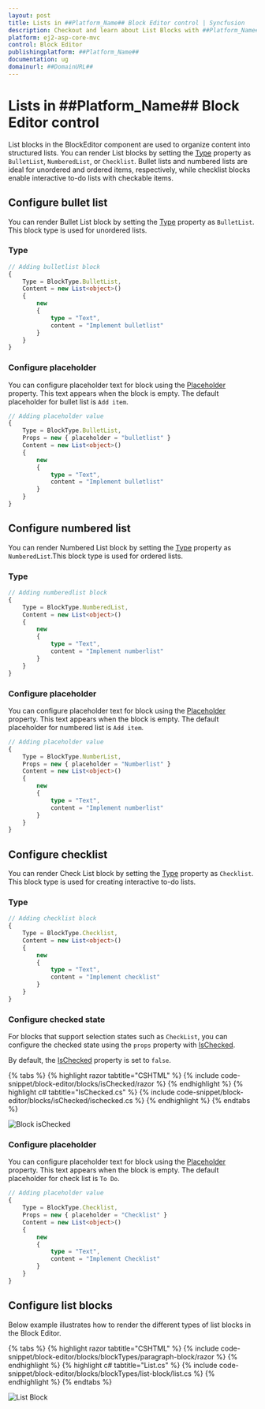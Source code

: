 ```yaml
---
layout: post
title: Lists in ##Platform_Name## Block Editor control | Syncfusion
description: Checkout and learn about List Blocks with ##Platform_Name## Block Editor control of Syncfusion Essential JS 2 and more.
platform: ej2-asp-core-mvc
control: Block Editor
publishingplatform: ##Platform_Name##
documentation: ug
domainurl: ##DomainURL##
---
```


# Lists in ##Platform_Name## Block Editor control

List blocks in the BlockEditor component are used to organize content into structured lists. You can render List blocks by setting the [Type](https://help.syncfusion.com/cr/aspnetmvc-js2/Syncfusion.EJ2.BlockEditor.BlockType.html) property as `BulletList`, `NumberedList`, or `Checklist`. Bullet lists and numbered lists are ideal for unordered and ordered items, respectively, while checklist blocks enable interactive to-do lists with checkable items.

## Configure bullet list 

You can render Bullet List block by setting the [Type](https://help.syncfusion.com/cr/aspnetmvc-js2/Syncfusion.EJ2.BlockEditor.BlockType.html) property as `BulletList`. This block type is used for unordered lists.

### Type

```typescript
// Adding bulletlist block
{
    Type = BlockType.BulletList,
    Content = new List<object>()
    {
        new 
        {
            type = "Text",
            content = "Implement bulletlist"
        }
    }
}
```

### Configure placeholder

You can configure placeholder text for block using the [Placeholder](https://help.syncfusion.com/cr/aspnetmvc-js2/Syncfusion.EJ2.BlockEditor.Block.html#Syncfusion_EJ2_BlockEditor_Block_Placeholder) property. This text appears when the block is empty. The default placeholder for bullet list is  `Add item`.

```typescript
// Adding placeholder value 
{
    Type = BlockType.BulletList,
    Props = new { placeholder = "bulletlist" }
    Content = new List<object>()
    {
        new 
        {
            type = "Text",
            content = "Implement bulletlist"
        }
    }
}
```

## Configure numbered list

You can render Numbered List block by setting the [Type](https://help.syncfusion.com/cr/aspnetmvc-js2/Syncfusion.EJ2.BlockEditor.BlockType.html) property as  `NumberedList`.This block type is used for ordered lists.

### Type

```typescript
// Adding numberedlist block
{
    Type = BlockType.NumberedList,
    Content = new List<object>()
    {
        new 
        {
            type = "Text",
            content = "Implement numberlist"
        }
    }
}
```

### Configure placeholder

You can configure placeholder text for block using the [Placeholder](https://help.syncfusion.com/cr/aspnetmvc-js2/Syncfusion.EJ2.BlockEditor.Block.html#Syncfusion_EJ2_BlockEditor_Block_Placeholder) property. This text appears when the block is empty. The default placeholder for numbered list is  `Add item`.

```typescript
// Adding placeholder value 
{
    Type = BlockType.NumberList,
    Props = new { placeholder = "Numberlist" }
    Content = new List<object>()
    {
        new 
        {
            type = "Text",
            content = "Implement numberlist"
        }
    }
}
```

## Configure checklist

You can render Check List block by setting the [Type](https://help.syncfusion.com/cr/aspnetmvc-js2/Syncfusion.EJ2.BlockEditor.BlockType.html) property as `Checklist`. This block type is used for creating interactive to-do lists.

### Type

```typescript
// Adding checklist block 
{
    Type = BlockType.Checklist,
    Content = new List<object>()
    {
        new 
        {
            type = "Text",
            content = "Implement checklist"
        }
    }
}
```

### Configure checked state

For blocks that support selection states such as `CheckList`, you can configure the checked state using the `props` property with [IsChecked](https://help.syncfusion.com/cr/aspnetmvc-js2/Syncfusion.EJ2.BlockEditor.Block.html#Syncfusion_EJ2_BlockEditor_Block_IsChecked).

By default, the [IsChecked](https://help.syncfusion.com/cr/aspnetmvc-js2/Syncfusion.EJ2.BlockEditor.Block.html#Syncfusion_EJ2_BlockEditor_Block_IsChecked) property is set to `false`.

{% tabs %}
{% highlight razor tabtitle="CSHTML" %}
{% include code-snippet/block-editor/blocks/isChecked/razor %}
{% endhighlight %}
{% highlight c# tabtitle="IsChecked.cs" %}
{% include code-snippet/block-editor/blocks/isChecked/ischecked.cs %}
{% endhighlight %}
{% endtabs %}

![Block isChecked](images/block-ischecked.png)

### Configure placeholder

You can configure placeholder text for block using the [Placeholder](https://help.syncfusion.com/cr/aspnetmvc-js2/Syncfusion.EJ2.BlockEditor.Block.html#Syncfusion_EJ2_BlockEditor_Block_Placeholder) property. This text appears when the block is empty. The default placeholder for check list is  `To Do`.

```typescript
// Adding placeholder value 
{
    Type = BlockType.Checklist,
    Props = new { placeholder = "Checklist" }
    Content = new List<object>()
    {
        new 
        {
            type = "Text",
            content = "Implement Checklist"
        }
    }
}
```

## Configure list blocks

Below example illustrates how to render the different types of list blocks in the Block Editor.

{% tabs %}
{% highlight razor tabtitle="CSHTML" %}
{% include code-snippet/block-editor/blocks/blockTypes/paragraph-block/razor %}
{% endhighlight %}
{% highlight c# tabtitle="List.cs" %}
{% include code-snippet/block-editor/blocks/blockTypes/list-block/list.cs %}
{% endhighlight %}
{% endtabs %}

![List Block](images/block-list.png)